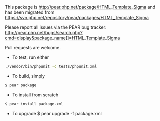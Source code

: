 This package is http://pear.php.net/package/HTML_Template_Sigma and has been migrated from https://svn.php.net/repository/pear/packages/HTML_Template_Sigma

Please report all issues via the PEAR bug tracker: http://pear.php.net/bugs/search.php?cmd=display&package_name[]=HTML_Template_Sigma

Pull requests are welcome.

* To test, run either
```bash
./vendor/bin/phpunit -c tests/phpunit.xml
```

* To build, simply
```bash
$ pear package
```

* To install from scratch
```bash
$ pear install package.xml
```

* To upgrade
$ pear upgrade -f package.xml
